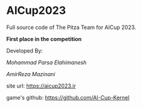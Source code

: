 # AICup2023
Full source code of The Pitza Team for AICup 2023.

**First place in the competition**

Developed By:

*Mohammad Parsa Elahimanesh*

*AmirReza Mazinani*

site url: https://aicup2023.ir

game's github: https://github.com/AI-Cup-Kernel
 
